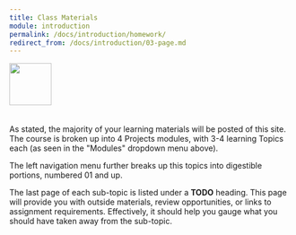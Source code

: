 ```yaml
---
title: Class Materials
module: introduction
permalink: /docs/introduction/homework/
redirect_from: /docs/introduction/03-page.md
---
```


<img src="./../../../img/arrow-divider.svg" style="width: 75px; border: none; margin: 0px 0 20px 0" />

As stated, the majority of your learning materials will be posted of this site. The course is broken up into 4 Projects modules, with 3-4 learning Topics each (as seen in the "Modules" dropdown menu above).

The left navigation menu further breaks up this topics into digestible portions, numbered 01 and up.

The last page of each sub-topic is listed under a <i class="fa fa-check-square-o" aria-hidden="true"></i> **TODO** heading. This page will provide you with outside materials, review opportunities, or links to assignment requirements. Effectively, it should help you gauge what you should have taken away from the sub-topic.
